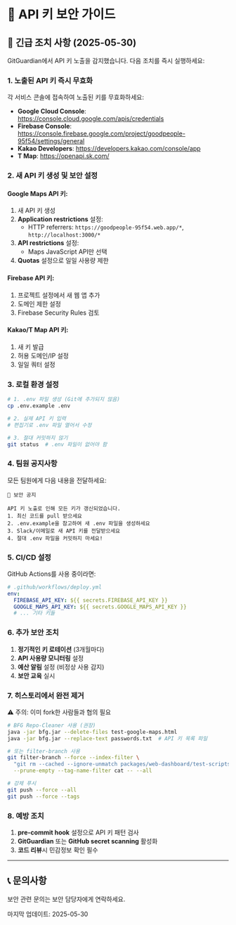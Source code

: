 # 🔐 API 키 보안 가이드

## 🚨 긴급 조치 사항 (2025-05-30)

GitGuardian에서 API 키 노출을 감지했습니다. 다음 조치를 즉시 실행하세요:

### 1. 노출된 API 키 즉시 무효화

각 서비스 콘솔에 접속하여 노출된 키를 무효화하세요:

- **Google Cloud Console**: https://console.cloud.google.com/apis/credentials
- **Firebase Console**: https://console.firebase.google.com/project/goodpeople-95f54/settings/general
- **Kakao Developers**: https://developers.kakao.com/console/app
- **T Map**: https://openapi.sk.com/

### 2. 새 API 키 생성 및 보안 설정

#### Google Maps API 키:
1. 새 API 키 생성
2. **Application restrictions** 설정:
   - HTTP referrers: `https://goodpeople-95f54.web.app/*`, `http://localhost:3000/*`
3. **API restrictions** 설정:
   - Maps JavaScript API만 선택
4. **Quotas** 설정으로 일일 사용량 제한

#### Firebase API 키:
1. 프로젝트 설정에서 새 웹 앱 추가
2. 도메인 제한 설정
3. Firebase Security Rules 검토

#### Kakao/T Map API 키:
1. 새 키 발급
2. 허용 도메인/IP 설정
3. 일일 쿼터 설정

### 3. 로컬 환경 설정

```bash
# 1. .env 파일 생성 (Git에 추가되지 않음)
cp .env.example .env

# 2. 실제 API 키 입력
# 편집기로 .env 파일 열어서 수정

# 3. 절대 커밋하지 않기
git status  # .env 파일이 없어야 함
```

### 4. 팀원 공지사항

모든 팀원에게 다음 내용을 전달하세요:

```
📢 보안 공지

API 키 노출로 인해 모든 키가 갱신되었습니다.
1. 최신 코드를 pull 받으세요
2. .env.example을 참고하여 새 .env 파일을 생성하세요
3. Slack/이메일로 새 API 키를 전달받으세요
4. 절대 .env 파일을 커밋하지 마세요!
```

### 5. CI/CD 설정

GitHub Actions를 사용 중이라면:

```yaml
# .github/workflows/deploy.yml
env:
  FIREBASE_API_KEY: ${{ secrets.FIREBASE_API_KEY }}
  GOOGLE_MAPS_API_KEY: ${{ secrets.GOOGLE_MAPS_API_KEY }}
  # ... 기타 키들
```

### 6. 추가 보안 조치

1. **정기적인 키 로테이션** (3개월마다)
2. **API 사용량 모니터링** 설정
3. **예산 알림** 설정 (비정상 사용 감지)
4. **보안 교육** 실시

### 7. 히스토리에서 완전 제거

⚠️ 주의: 이미 fork한 사람들과 협의 필요

```bash
# BFG Repo-Cleaner 사용 (권장)
java -jar bfg.jar --delete-files test-google-maps.html
java -jar bfg.jar --replace-text passwords.txt  # API 키 목록 파일

# 또는 filter-branch 사용
git filter-branch --force --index-filter \
  "git rm --cached --ignore-unmatch packages/web-dashboard/test-scripts/test-google-maps.html" \
  --prune-empty --tag-name-filter cat -- --all

# 강제 푸시
git push --force --all
git push --force --tags
```

### 8. 예방 조치

1. **pre-commit hook** 설정으로 API 키 패턴 검사
2. **GitGuardian** 또는 **GitHub secret scanning** 활성화
3. **코드 리뷰**시 민감정보 확인 필수

---

## 📞 문의사항

보안 관련 문의는 보안 담당자에게 연락하세요.

마지막 업데이트: 2025-05-30